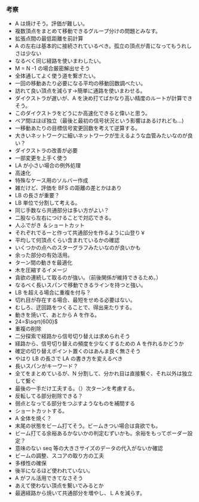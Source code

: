 ### 考察

- A は焼けそう。評価が難しい。
- 複数頂点をまとめて移動できるグループ分けの問題とみなす。
- 拡張点間の最低距離を前計算
- A の左右は基本的に接続されているべき。孤立の頂点が青になってもうれしさは少ない
- なるべく同じ経路を使いまわしたい。
- M = N -1 の場合厳密解出せそう
- 全体通してよく使う道を繋ぎたい。
- 一回の移動あたり必要になる平均の移動回数調べたい。
- 訪れて良い頂点を減らす->簡単に通路を使いまわせる。
- ダイクストラが遅いが、A を決め打てばかなり高い精度のルートが計算できそう。
- このダイクストラをどうにか高速化できると偉いと思う。
- ペア間はほぼ独立（最後と最初の信号状況という影響はあるけれども...)
- 一移動あたりの目標信号変更回数を考えて逆算する。
- 大きいネットワークに細いネットワークが生えるような血管みたいなのが良い？
- ダイクストラの改善が必要
- 一部変更を上手く使う
- LA が小さい場合の例外処理
- 高速化
- 特殊なケース用のソルバー作成
- 雑だけど、評価を BFS の距離の差とかはあり
- LB の長さが重要？
- LB 単位で分割して考える。
- 同じ手数なら共通部分は多い方がよい？
- 二股なら左右につけることで対応できる。
- 人ふでがき ＆ショートカット
- それぞれでるーと作って共通部分を作るように山登り￥
- 平均して何頂点くらい含まれているかの確認
- いくつかの点へのスターグラフみたいなのが良いかも
- 余った部分の有効活用。
- ターン間の動きを最適化
- 木を圧縮するイメージ
- 貪欲の連続して取るのが強い。（前後関係が維持できるため。）
- なるべく長いスパンで移動できるラインを持つと強い。
- LB を超える場合に重複を付与？
- 切れ目が存在する場合、最短をせめる必要はない。
- むしろ、迂回路をつくることで、得出来たりする。
- 動きを焼いて、あとから A を作る。
- 24=$\sqrt{600}$
- 重複の削除
- 二分探索で経路から信号切り替えは求められそう
- 経路から、信号切り替えの頻度を少なくするための A を作れるかどうか
- 確定の切り替えポイント置くのはあんま良く無さそう
- やはり LB の長さで LA の書き方を変えるべき
- 長いスパンがキーワード？
- 全てをまとめているが、N 分割して、分かれ目は直接繋ぐ、それ以外は独立して繋ぐ
- 最後の一手だけ工夫する。（）次ターンを考慮する。
- 反転してる部分削除できる？
- 弱点となってる部分をつぶすようなものを補間する
- ショートカットする。
- A 全体を焼く？
- 末尾の状態をビーム打てそう。ビームきつい場合は貪欲でも。
- ビーム打てる余裕あるかないかの判定むずいかも。余裕をもってボーダー設定？
- 意味のない seq 等の大きさサイズのデータの代入がないか確認
- ビームの調整、スコアの取り方の工夫
- 多様性の確保
- 後半になるほど使われていない。
- A がフル活用できてなさそう
- あえて使わない頂点を繋いでみるとか
- 最適経路から焼いて共通部分を増やし、ＬＡを減らす。
